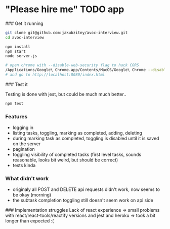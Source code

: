 "Please hire me" TODO app
========

### Get it running

```bash
git clone git@github.com:jakubzitny/avoc-interview.git
cd avoc-interview

npm install
npm start
node server.js

# open chrome with --disable-web-security flag to hack CORS
/Applications/Google\ Chrome.app/Contents/MacOS/Google\ Chrome --disable-web-security & # on OS X 
# and go to http://localhost:8080/index.html
```

### Test it

Testing is done with jest, but could be much much better..

```bash
npm test
```

### Features
- logging in
- listing tasks, toggling, marking as completed, adding, deleting
- during marking task as completed, toggling is disabled until it is saved on the server
- pagination
- toggling visibility of completed tasks (first level tasks, sounds reasonable, looks bit weird, but should be correct)
- tests kinda

### What didn't work
- originaly all POST and DELETE api requests didn't work, now seems to be okay (morning)
- the subtask completion toggling still doesn't seem work on api side

### Implementation struggles
Lack of react experience => small problems with react/react-tools/reactify versions and jest and heroku => took a bit longer than expected :(

